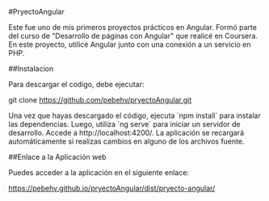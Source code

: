 #PryectoAngular

Este fue uno de mis primeros proyectos prácticos en Angular. Formó parte del curso de "Desarrollo de páginas con Angular" que realicé en Coursera. En este proyecto, utilicé Angular junto con una conexión a un servicio en PHP.


##Instalacion 

Para descargar el codigo, debe ejecutar:

git clone https://github.com/pebehv/pryectoAngular.git

Una vez que hayas descargado el código, ejecuta ´npm install´ para instalar las dependencias. Luego, utiliza ´ng serve´ para iniciar un servidor de desarrollo. Accede a http://localhost:4200/. La aplicación se recargará automáticamente si realizas cambios en alguno de los archivos fuente.


##Enlace a la Aplicación web 

Puedes acceder a la aplicación en el siguiente enlace:

https://pebehv.github.io/pryectoAngular/dist/pryecto-angular/
